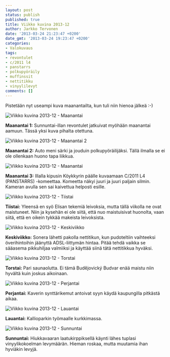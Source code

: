 ```yaml
---
layout: post
status: publish
published: true
title: Viikko kuvina 2013-12
author: Jarkko Tervonen
date: '2013-03-24 21:23:47 +0200'
date_gmt: '2013-03-24 19:23:47 +0200'
categories:
- Valokuvaus
tags:
- revontulet
- c/2011 l4
- panstarrs
- polkupyöräily
- muffinssit
- nettitikku
- vinyylilevyt
comments: []
---
```

Pistetään nyt useampi kuva maanantailta, kun tuli niin hienoa jälkeä :-)

<amp-img alt="Viikko kuvina 2013-12 - Maanantai" src="/assets/img/posts/2013-10-02-revontulet-kempele.jpg" layout="responsive" width="4" height="3">
  <noscript><img alt="Viikko kuvina 2013-12 - Maanantai" src="/assets/img/posts/2013-10-02-revontulet-kempele.jpg" /></noscript>
</amp-img>

__Maanantai 1:__ Sunnuntai-illan revontulet jatkuivat myöhään maanantai aamuun. Tässä yksi kuva pihalta otettuna.

<amp-img alt="Viikko kuvina 2013-12 - Maanantai 2" src="/assets/img/posts/2013-12-ma.jpg" layout="responsive" width="4" height="3">
  <noscript><img alt="Viikko kuvina 2013-12 - Maanantai 2" src="/assets/img/posts/2013-12-ma.jpg" /></noscript>
</amp-img>

__Maanantai 2:__ Auto meni särki ja jouduin polkupyöräilijäksi. Tällä ilmalla se ei ole ollenkaan huono tapa liikkua.

<amp-img alt="Viikko kuvina 2013-12 - Maanantai" src="/assets/img/posts/c-2011-l4-anstarrs-1.jpg" layout="responsive" width="4" height="3">
  <noscript><img alt="Viikko kuvina 2013-12 - Maanantai" src="/assets/img/posts/c-2011-l4-anstarrs-1.jpg" /></noscript>
</amp-img>

__Maanantai 3:__ Illalla kipusin Köykkyrin päälle kuvaamaan C/2011 L4 (PANSTARRS) -komeettaa. Komeetta näkyi juuri ja juuri paljain silmin. Kameran avulla sen sai kaivettua helposti esille.</p>

<amp-img alt="Viikko kuvina 2013-12 - Tiistai" src="/assets/img/posts/2013-12-ti.jpg" layout="responsive" width="4" height="3">
  <noscript><img alt="Viikko kuvina 2013-12 - Tiistai" src="/assets/img/posts/2013-12-ti.jpg" /></noscript>
</amp-img>

__Tiistai:__ Yleensä en syö Elisan tekemiä leivoksia, mutta tällä viikolla ne ovat maistuneet. Niin ja kysehän ei ole siitä, että nuo maistuisivat huonolta, vaan siitä, että en oikein tykkää makeista leivoksista.

<amp-img alt="Viikko kuvina 2013-12 - Keskiviikko" src="/assets/img/posts/2013-12-ke.jpg" layout="responsive" width="4" height="3">
  <noscript><img alt="Viikko kuvina 2013-12 - Keskiviikko" src="/assets/img/posts/2013-12-ke.jpg" /></noscript>
</amp-img>

__Keskiviikko:__ Sonera lähetti pakolla nettitikun, kun pudoteltiin vaihteeksi överihintoihin jäänyttä ADSL-liittymän hintaa. Pitää tehdä vaikka se sääasema pikkuhiljaa valmiiksi ja käyttää siinä tätä nettitikkua hyväksi.

<amp-img alt="Viikko kuvina 2013-12 - Torstai" src="/assets/img/posts/2013-12-to.jpg" layout="responsive" width="4" height="3">
  <noscript><img alt="Viikko kuvina 2013-12 - Torstai" src="/assets/img/posts/2013-12-to.jpg" /></noscript>
</amp-img>

__Torstai:__ Pari saunaolutta. Ei tämä Budějovický Budvar enää maistu niin hyvältä kuin joskus aikoinaan.

<amp-img alt="Viikko kuvina 2013-12 - Perjantai" src="/assets/img/posts/2013-12-pe.jpg" layout="responsive" width="4" height="3">
  <noscript><img alt="Viikko kuvina 2013-12 - Perjantai" src="/assets/img/posts/2013-12-pe.jpg" /></noscript>
</amp-img>

__Perjantai:__ Kaverin synttärikemut antoivat syyn käydä kaupungilla pitkästä aikaa.

<amp-img alt="Viikko kuvina 2013-12 - Lauantai" src="/assets/img/posts/2013-12-la.jpg" layout="responsive" width="4" height="3">
  <noscript><img alt="Viikko kuvina 2013-12 - Lauantai" src="/assets/img/posts/2013-12-la.jpg" /></noscript>
</amp-img>

__Lauantai:__ Kallioparkin työmaalle kurkkimassa.

<amp-img alt="Viikko kuvina 2013-12 - Sunnuntai" src="/assets/img/posts/2013-12-su.jpg" layout="responsive" width="4" height="3">
  <noscript><img alt="Viikko kuvina 2013-12 - Sunnuntai" src="/assets/img/posts/2013-12-su.jpg" /></noscript>
</amp-img>

__Sunnuntai:__ Hiukkavaaran laatukirppiksellä käynti lähes tuplasi vinyylikokoelman levymäärän. Hieman roskaa, mutta muutamia ihan hyviäkin levyjä.
